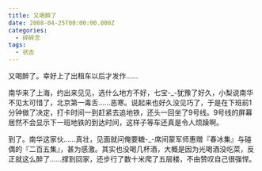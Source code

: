 ```yaml
---
title: 又喝醉了
date: 2008-04-25T00:00:00.000Z
categories:
  - 碎碎念
tags:
  - 状态
---
```


又喝醉了。幸好上了出租车以后才发作……

南华来了上海，约出来见见，选什么地方不好，七宝-\_-犹豫了好久，小梨说南华不见太可惜了，北京第一毒舌……恶寒。说起来也好久没见巧了，于是在下班前1分钟做了决定，打卡时间一到赶紧去追地铁，还头一回坐了9号线。9号线的屏幕居然不会显示下一班地铁的到达时间，这样子等车还真是令人烦躁啊。

到了。南华这家伙……真壮，见面就问俺要糖-\_-席间蒙军师惠赠『春冰集』与碰偶的『二百五集』，甚为感激。其实也没喝几杯酒，大概是因为光喝酒没吃菜，反正就这么醉了……撑到回家，还步行了数十米爬了五层楼，不由赞叹自己很强悍。
